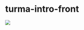 # turma-intro-front



<img src = 'https://i.pinimg.com/564x/e9/6b/96/e96b96d629ea67cf3cc95bac5d52a28f.jpg' />
